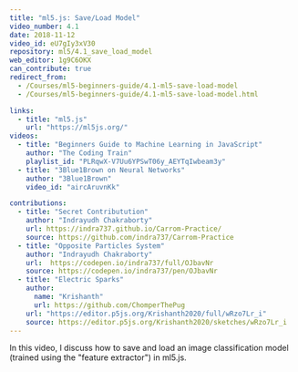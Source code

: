 ```yaml
---
title: "ml5.js: Save/Load Model"
video_number: 4.1
date: 2018-11-12
video_id: eU7gIy3xV30
repository: ml5/4.1_save_load_model
web_editor: 1g9C6OKX
can_contribute: true
redirect_from:
  - /Courses/ml5-beginners-guide/4.1-ml5-save-load-model
  - /Courses/ml5-beginners-guide/4.1-ml5-save-load-model.html

links:
  - title: "ml5.js"
    url: "https://ml5js.org/"
videos:
  - title: "Beginners Guide to Machine Learning in JavaScript"
    author: "The Coding Train"
    playlist_id: "PLRqwX-V7Uu6YPSwT06y_AEYTqIwbeam3y"
  - title: "3Blue1Brown on Neural Networks"
    author: "3Blue1Brown"
    video_id: "aircAruvnKk"

contributions:
  - title: "Secret Contributution"
    author: "Indrayudh Chakraborty"
    url: https://indra737.github.io/Carrom-Practice/
    source: https://github.com/indra737/Carrom-Practice
  - title: "Opposite Particles System"
    author: "Indrayudh Chakraborty"
    url:  https://codepen.io/indra737/full/OJbavNr
    source: https://codepen.io/indra737/pen/OJbavNr
  - title: "Electric Sparks"
    author:
      name: "Krishanth"
      url: https://github.com/ChomperThePug
    url: "https://editor.p5js.org/Krishanth2020/full/wRzo7Lr_i"
    source: https://editor.p5js.org/Krishanth2020/sketches/wRzo7Lr_i
---
```


In this video, I discuss how to save and load an image classification model (trained using the "feature extractor") in ml5.js.
